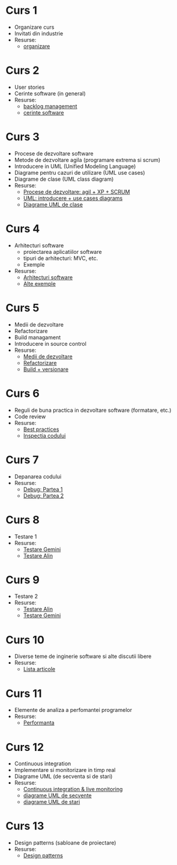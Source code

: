 # Curs 1
- Organizare curs
- Invitati din industrie
- Resurse:
  - [organizare](MetodeDezvoltareSoftware/Curs_1/organizare-curs.pdf)

# Curs 2
- User stories
- Cerinte software (in general)
- Resurse:
  - [backlog management](MetodeDezvoltareSoftware/Curs_2/backlog-management.pdf)
  - [cerinte software](MetodeDezvoltareSoftware/Curs_2/cerinte.pdf)

# Curs 3
- Procese de dezvoltare software
- Metode de dezvoltare agila (programare extrema si scrum)
- Introducere in UML (Unified Modeling Language)
- Diagrame pentru cazuri de utilizare (UML use cases)
- Diagrame de clase (UML class diagram)
- Resurse:
  - [Procese de dezvoltare: agil + XP + SCRUM](MetodeDezvoltareSoftware/Curs_3/procese.pdf)
  - [UML: introducere + use cases diagrams](MetodeDezvoltareSoftware/Curs_3/uml+use-case.pdf)
  - [Diagrame UML de clase](MetodeDezvoltareSoftware/Curs_3/uml-clase.pdf)

# Curs 4
- Arhitecturi software
  - proiectarea aplicatiilor software
  - tipuri de arhitecturi: MVC, etc.
  - Exemple
- Resurse:
  - [Arhitecturi software](MetodeDezvoltareSoftware/Curs_4/arhitectura.pdf)
  - [Alte exemple](MetodeDezvoltareSoftware/Curs_4/alte-exemple-arhitecturi.pdf)

# Curs 5
- Medii de dezvoltare
- Refactorizare
- Build managament
- Introducere in source control
- Resurse:
  - [Medii de dezvoltare](MetodeDezvoltareSoftware/Curs_5/dezvoltare.pptx)
  - [Refactorizare](MetodeDezvoltareSoftware/Curs_5/refactorizare.pptx)
  - [Build + versionare](MetodeDezvoltareSoftware/Curs_5/build+versionare.pptx)

# Curs 6
- Reguli de buna practica in dezvoltare software (formatare, etc.)
- Code review
- Resurse:
  - [Best practices](MetodeDezvoltareSoftware/Curs_6/gemini-best-practices.pptx)
  - [Inspectia codului](MetodeDezvoltareSoftware/Curs_6/inspectia-codului.pdf)

# Curs 7
- Depanarea codului
- Resurse:
  - [Debug: Partea 1](MetodeDezvoltareSoftware/Curs_7/debug-1.pdf)
  - [Debug: Partea 2](MetodeDezvoltareSoftware/Curs_7/debug-2.pdf)
  
# Curs 8
- Testare 1
- Resurse:
  - [Testare Gemini](MetodeDezvoltareSoftware/Curs_8/testare-1-gemini.pdf)
  - [Testare Alin](MetodeDezvoltareSoftware/Curs_8/testare-1-alin.pdf)
  
# Curs 9
- Testare 2
- Resurse:
  - [Testare Alin](MetodeDezvoltareSoftware/Curs_9/testare-2-alin.pdf)
  - [Testare Gemini](MetodeDezvoltareSoftware/Curs_9/testare-2-gemini.pdf)
  
# Curs 10
- Diverse teme de inginerie software si alte discutii libere
- Resurse:
  - [Lista articole](https://app.box.com/notes/185036581264?s=avepm1tmuh80fw29eq64zz0qo8mm1xai)
  
# Curs 11
- Elemente de analiza a perfomantei programelor
- Resurse:
  - [Performanta](MetodeDezvoltareSoftware/Curs_11/mds-performanta.pdf)
 
# Curs 12
- Continuous integration
- Implementare si monitorizare in timp real
- Diagrame UML (de secventa si de stari)
- Resurse:
  - [Continuous integration & live monitoring](MetodeDezvoltareSoftware/Curs_12/di-lm.pdf)
  - [diagrame UML de secvente](MetodeDezvoltareSoftware/Curs_12/uml-secvente.pdf)
  - [diagrame UML de stari](MetodeDezvoltareSoftware/Curs_12/uml-stari.pdf)
  
# Curs 13
- Design patterns (sabloane de proiectare)
- Resurse:
  - [Design patterns](MetodeDezvoltareSoftware/Curs_13/sabloane.pdf)
